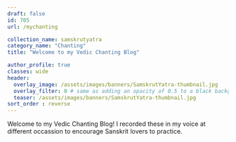 ```yaml
---
draft: false
id: 705    
url: /mychanting

collection_name: samskrutyatra
category_name: "Chanting"
title: "Welcome to my Vedic Chanting Blog"

author_profile: true
classes: wide
header:
  overlay_image: /assets/images/banners/SamskrutYatra-thumbnail.jpg
  overlay_filter: 0 # same as adding an opacity of 0.5 to a black background
  teaser: /assets/images/banners/SamskrutYatra-thumbnail.jpg
sort_order : reverse   
---
```


Welcome to my Vedic Chanting Blog! I recorded these in my voice at different occassion to encourage Sanskrit lovers to practice.




